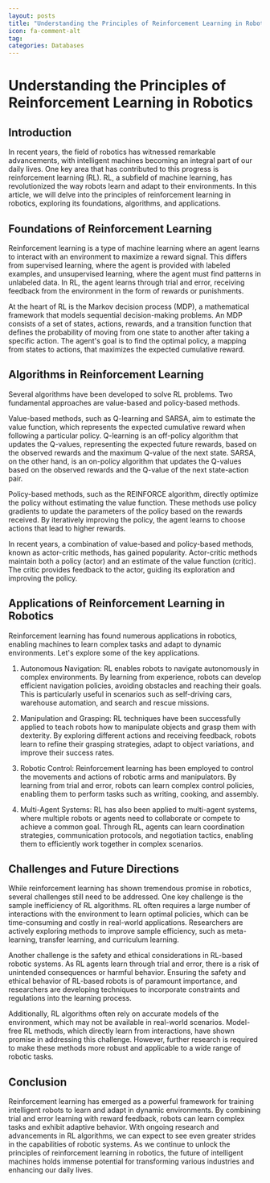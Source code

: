 ```yaml
---
layout: posts
title: "Understanding the Principles of Reinforcement Learning in Robotics"
icon: fa-comment-alt
tag:      
categories: Databases
---
```



# Understanding the Principles of Reinforcement Learning in Robotics

## Introduction
In recent years, the field of robotics has witnessed remarkable advancements, with intelligent machines becoming an integral part of our daily lives. One key area that has contributed to this progress is reinforcement learning (RL). RL, a subfield of machine learning, has revolutionized the way robots learn and adapt to their environments. In this article, we will delve into the principles of reinforcement learning in robotics, exploring its foundations, algorithms, and applications.

## Foundations of Reinforcement Learning
Reinforcement learning is a type of machine learning where an agent learns to interact with an environment to maximize a reward signal. This differs from supervised learning, where the agent is provided with labeled examples, and unsupervised learning, where the agent must find patterns in unlabeled data. In RL, the agent learns through trial and error, receiving feedback from the environment in the form of rewards or punishments.

At the heart of RL is the Markov decision process (MDP), a mathematical framework that models sequential decision-making problems. An MDP consists of a set of states, actions, rewards, and a transition function that defines the probability of moving from one state to another after taking a specific action. The agent's goal is to find the optimal policy, a mapping from states to actions, that maximizes the expected cumulative reward.

## Algorithms in Reinforcement Learning
Several algorithms have been developed to solve RL problems. Two fundamental approaches are value-based and policy-based methods.

Value-based methods, such as Q-learning and SARSA, aim to estimate the value function, which represents the expected cumulative reward when following a particular policy. Q-learning is an off-policy algorithm that updates the Q-values, representing the expected future rewards, based on the observed rewards and the maximum Q-value of the next state. SARSA, on the other hand, is an on-policy algorithm that updates the Q-values based on the observed rewards and the Q-value of the next state-action pair.

Policy-based methods, such as the REINFORCE algorithm, directly optimize the policy without estimating the value function. These methods use policy gradients to update the parameters of the policy based on the rewards received. By iteratively improving the policy, the agent learns to choose actions that lead to higher rewards.

In recent years, a combination of value-based and policy-based methods, known as actor-critic methods, has gained popularity. Actor-critic methods maintain both a policy (actor) and an estimate of the value function (critic). The critic provides feedback to the actor, guiding its exploration and improving the policy.

## Applications of Reinforcement Learning in Robotics
Reinforcement learning has found numerous applications in robotics, enabling machines to learn complex tasks and adapt to dynamic environments. Let's explore some of the key applications.

1. Autonomous Navigation: RL enables robots to navigate autonomously in complex environments. By learning from experience, robots can develop efficient navigation policies, avoiding obstacles and reaching their goals. This is particularly useful in scenarios such as self-driving cars, warehouse automation, and search and rescue missions.

2. Manipulation and Grasping: RL techniques have been successfully applied to teach robots how to manipulate objects and grasp them with dexterity. By exploring different actions and receiving feedback, robots learn to refine their grasping strategies, adapt to object variations, and improve their success rates.

3. Robotic Control: Reinforcement learning has been employed to control the movements and actions of robotic arms and manipulators. By learning from trial and error, robots can learn complex control policies, enabling them to perform tasks such as writing, cooking, and assembly.

4. Multi-Agent Systems: RL has also been applied to multi-agent systems, where multiple robots or agents need to collaborate or compete to achieve a common goal. Through RL, agents can learn coordination strategies, communication protocols, and negotiation tactics, enabling them to efficiently work together in complex scenarios.

## Challenges and Future Directions
While reinforcement learning has shown tremendous promise in robotics, several challenges still need to be addressed. One key challenge is the sample inefficiency of RL algorithms. RL often requires a large number of interactions with the environment to learn optimal policies, which can be time-consuming and costly in real-world applications. Researchers are actively exploring methods to improve sample efficiency, such as meta-learning, transfer learning, and curriculum learning.

Another challenge is the safety and ethical considerations in RL-based robotic systems. As RL agents learn through trial and error, there is a risk of unintended consequences or harmful behavior. Ensuring the safety and ethical behavior of RL-based robots is of paramount importance, and researchers are developing techniques to incorporate constraints and regulations into the learning process.

Additionally, RL algorithms often rely on accurate models of the environment, which may not be available in real-world scenarios. Model-free RL methods, which directly learn from interactions, have shown promise in addressing this challenge. However, further research is required to make these methods more robust and applicable to a wide range of robotic tasks.

## Conclusion
Reinforcement learning has emerged as a powerful framework for training intelligent robots to learn and adapt in dynamic environments. By combining trial and error learning with reward feedback, robots can learn complex tasks and exhibit adaptive behavior. With ongoing research and advancements in RL algorithms, we can expect to see even greater strides in the capabilities of robotic systems. As we continue to unlock the principles of reinforcement learning in robotics, the future of intelligent machines holds immense potential for transforming various industries and enhancing our daily lives.